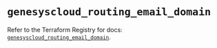 # `genesyscloud_routing_email_domain`

Refer to the Terraform Registry for docs: [`genesyscloud_routing_email_domain`](https://registry.terraform.io/providers/mypurecloud/genesyscloud/1.70.0/docs/resources/routing_email_domain).
